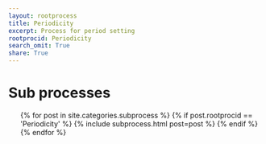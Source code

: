 ```yaml
---
layout: rootprocess
title: Periodicity
excerpt: Process for period setting
rootprocid: Periodicity
search_omit: True
share: True
---
```

<h1 class='foot-description'>Sub processes</h1>
<ul class='post-list'>
{% for post in site.categories.subprocess %}
 {% if post.rootprocid == 'Periodicity' %}
   {% include subprocess.html post=post %}
 {% endif %}
{% endfor %}
</ul>
